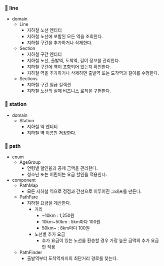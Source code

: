 ### 🧱 line

- domain
  - Line
    - 지하철 노선 엔티티
    - 지하철 노선에 포함된 모든 역을 조회한다.
    - 지하철 구간을 추가하거나 삭제한다.
  - Section
    - 지하철 구간 엔티티
    - 지하철 노선, 출발역, 도착역, 길이 정보를 관리한다.
    - 지하철 구간에 역이 포함되어 있는지 확인한다.
    - 지하철 역을 추가하거나 삭제하면 출발역 또는 도착역과 길이를 수정한다.
  - Sections
    - 지하철 구간 일급 컬렉션
    - 지하철 노선의 실제 비즈니스 로직을 구현한다. 

### 🧱 station

- domain
  - Station
    - 지하철 역 엔티티
    - 지하철 역 이름만 저장한다.

### 🧱 path

- enum
  - AgeGroup
    - 연령별 할인율과 공제 금액을 관리한다.
    - 청소년 또는 어린이는 요금 할인을 적용한다.
- component  
  - PathMap
    - 모든 지하철 역으로 정점과 간선으로 이루어진 그래프를 만든다.
  - PathFare
    - 지하철 요금을 계산한다.
      - 거리
        - ~10km : 1,250원
        - 10km~50km : 5km마다 100원
        - 50km~ : 8km마다 100원
      - 노선별 추가 요금
        - 추가 요금이 있는 노선을 환승할 경우 가장 높은 금액의 추가 요금만 적용
  - PathFinder
    - 출발역부터 도착역까지의 최단거리 경로를 찾는다.

